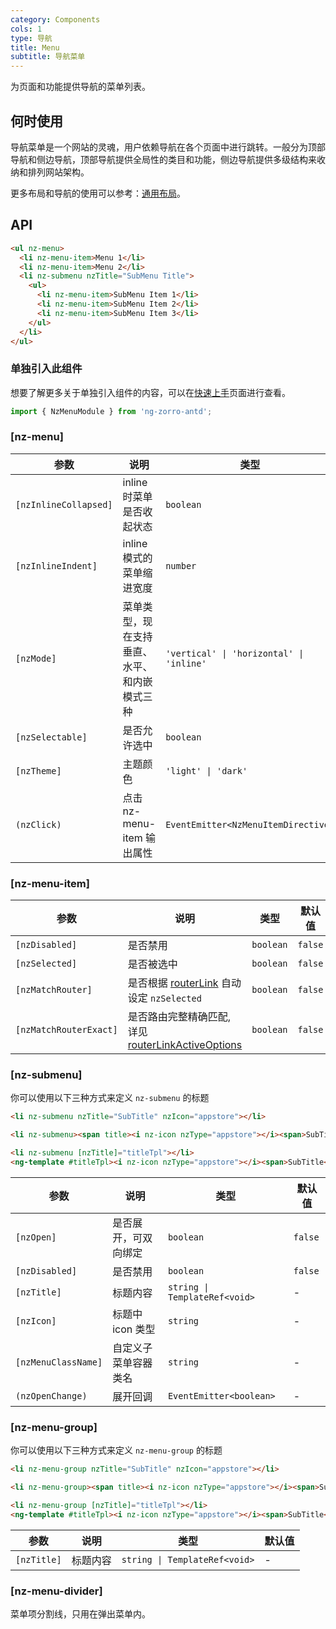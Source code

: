 ```yaml
---
category: Components
cols: 1
type: 导航
title: Menu
subtitle: 导航菜单
---
```


为页面和功能提供导航的菜单列表。

## 何时使用

导航菜单是一个网站的灵魂，用户依赖导航在各个页面中进行跳转。一般分为顶部导航和侧边导航，顶部导航提供全局性的类目和功能，侧边导航提供多级结构来收纳和排列网站架构。

更多布局和导航的使用可以参考：[通用布局](/components/layout/zh)。

## API

```html
<ul nz-menu>
  <li nz-menu-item>Menu 1</li>
  <li nz-menu-item>Menu 2</li>
  <li nz-submenu nzTitle="SubMenu Title">
    <ul>
      <li nz-menu-item>SubMenu Item 1</li>
      <li nz-menu-item>SubMenu Item 2</li>
      <li nz-menu-item>SubMenu Item 3</li>
    </ul>
  </li>
</ul>
```

### 单独引入此组件

想要了解更多关于单独引入组件的内容，可以在[快速上手](/docs/getting-started/zh#单独引入某个组件)页面进行查看。

```ts
import { NzMenuModule } from 'ng-zorro-antd';
```

### [nz-menu]

| 参数 | 说明 | 类型 | 默认值 |
| --- | --- | --- | --- |
| `[nzInlineCollapsed]` | inline 时菜单是否收起状态 | `boolean` | - |
| `[nzInlineIndent]` | inline 模式的菜单缩进宽度 | `number` | `24` |
| `[nzMode]` | 菜单类型，现在支持垂直、水平、和内嵌模式三种 | `'vertical' \| 'horizontal' \| 'inline'` | `'vertical'` |
| `[nzSelectable]` | 是否允许选中 | `boolean` | `true` |
| `[nzTheme]` | 主题颜色 | `'light' \| 'dark'` | `'light'` |
| `(nzClick)` | 点击 nz-menu-item 输出属性 | `EventEmitter<NzMenuItemDirective>` | |

### [nz-menu-item]

| 参数 | 说明 | 类型 | 默认值 |
| --- | --- | --- | --- |
| `[nzDisabled]` | 是否禁用 | `boolean` | `false` |
| `[nzSelected]` | 是否被选中 | `boolean` | `false` |
| `[nzMatchRouter]` | 是否根据 [routerLink](https://www.angular.cn/api/router/RouterLink) 自动设定 `nzSelected` | `boolean` | `false` |
| `[nzMatchRouterExact]` | 是否路由完整精确匹配, 详见 [routerLinkActiveOptions](https://angular.io/api/router/RouterLinkActive#routerLinkActiveOptions) | `boolean` | `false` |

### [nz-submenu]

你可以使用以下三种方式来定义 `nz-submenu` 的标题

```html
<li nz-submenu nzTitle="SubTitle" nzIcon="appstore"></li>

<li nz-submenu><span title><i nz-icon nzType="appstore"></i><span>SubTitle</span></span></li>

<li nz-submenu [nzTitle]="titleTpl"></li>
<ng-template #titleTpl><i nz-icon nzType="appstore"></i><span>SubTitle</span></ng-template>
```

| 参数 | 说明 | 类型 | 默认值 |
| --- | --- | --- | --- |
| `[nzOpen]` | 是否展开，可双向绑定 | `boolean` | `false` |
| `[nzDisabled]` | 是否禁用 | `boolean` | `false` |
| `[nzTitle]` | 标题内容 | `string \| TemplateRef<void>` | - |
| `[nzIcon]` | 标题中 icon 类型 | `string` | - |
| `[nzMenuClassName]` | 自定义子菜单容器类名 | `string` | - |
| `(nzOpenChange)` | 展开回调 | `EventEmitter<boolean>` | - |


### [nz-menu-group]

你可以使用以下三种方式来定义 `nz-menu-group` 的标题

```html
<li nz-menu-group nzTitle="SubTitle" nzIcon="appstore"></li>

<li nz-menu-group><span title><i nz-icon nzType="appstore"></i><span>SubTitle</span></span></li>

<li nz-menu-group [nzTitle]="titleTpl"></li>
<ng-template #titleTpl><i nz-icon nzType="appstore"></i><span>SubTitle</span></ng-template>
```
| 参数 | 说明 | 类型 | 默认值 |
| --- | --- | --- | --- |
| `[nzTitle]` | 标题内容 | `string \| TemplateRef<void>` | - |

### [nz-menu-divider]

菜单项分割线，只用在弹出菜单内。
